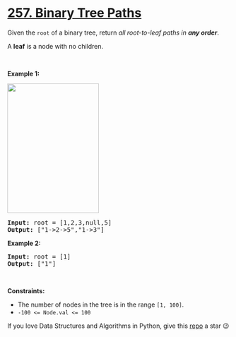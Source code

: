 # [257. Binary Tree Paths][title]

<p>Given the <code>root</code> of a binary tree, return <em>all root-to-leaf paths in <strong>any order</strong></em>.</p>
<p>A <strong>leaf</strong> is a node with no children.</p>
<p> </p>
<p><strong>Example 1:</strong></p>
<img alt="" src="https://assets.leetcode.com/uploads/2021/03/12/paths-tree.jpg" style="width: 207px; height: 293px;"/>
<pre><strong>Input:</strong> root = [1,2,3,null,5]
<strong>Output:</strong> ["1-&gt;2-&gt;5","1-&gt;3"]
</pre>
<p><strong>Example 2:</strong></p>
<pre><strong>Input:</strong> root = [1]
<strong>Output:</strong> ["1"]
</pre>
<p> </p>
<p><strong>Constraints:</strong></p>
<ul>
<li>The number of nodes in the tree is in the range <code>[1, 100]</code>.</li>
<li><code>-100 &lt;= Node.val &lt;= 100</code></li>
</ul>


If you love Data Structures and Algorithms in Python, give this [repo][me] a star :wink:

[title]: https://leetcode.com/problems/binary-tree-paths
[me]: https://github.com/bumblebee211196/awesome-python-leetcode